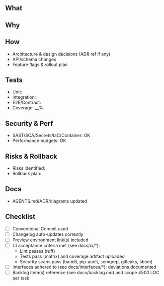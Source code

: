 ## What
<short description of the change>

## Why
<business or technical reason for the change>

## How
- Architecture & design decisions (ADR ref if any)
- API/schema changes
- Feature flags & rollout plan

## Tests
- Unit:
- Integration:
- E2E/Contract:
- Coverage: __%

## Security & Perf
- SAST/SCA/Secrets/IaC/Container: OK
- Performance budgets: OK

## Risks & Rollback
- Risks identified:
- Rollback plan:

## Docs
- AGENTS.md/ADR/diagrams updated

## Checklist
- [ ] Conventional Commit used
- [ ] Changelog auto-updates correctly
- [ ] Preview environment link(s) included
 - [ ] CI acceptance criteria met (see docs/ci/*):
   - Lint passes (ruff)
   - Tests pass (matrix) and coverage artifact uploaded
   - Security scans pass (bandit, pip-audit, semgrep, gitleaks, sbom)
 - [ ] Interfaces adhered to (see docs/interfaces/*); deviations documented
 - [ ] Backlog item(s) reference (see docs/backlog.md) and scope ≤500 LOC per task
